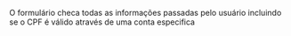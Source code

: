 O formulário checa todas as informações passadas pelo usuário incluindo se o CPF é válido através de uma conta especifica